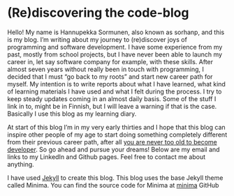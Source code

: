 [jekyll]: https://jekyllrb.com/
[minima]: https://github.com/jekyll/minima
[toolate]: https://medium.com/startup-grind/i-am-enter-your-age-here-is-that-too-late-to-become-a-developer-58e926799af4

# (Re)discovering the code-blog
Hello! My name is Hannupekka Sormunen, also known as sorhanp, and this is my blog. I’m writing about my journey to (re)discover joys of programming and software development. I have some experience from my past, mostly from school projects, but I have never been able to launch my career in, let say software company for example, with these skills. After almost seven years without really been in touch with programming, I decided that I must “go back to my roots” and start new career path for myself. My intention is to write reports about what I have learned, what kind of learning materials I have used and what I felt during the process. I try to keep steady updates coming in an almost daily basis. Some of the stuff I link in to, might be in Finnish, but I will leave a warning if that is the case. Basically I use this blog as my learning diary.

At start of this blog I’m in my very early thirties and I hope that this blog can inspire other people of my age to start doing something completely different from their previous career path, after all [you are never too old to become developer][toolate]. So go ahead and pursue your dreams!  Below are my email and links to my LinkedIn and Github pages. Feel free to contact me about anything.

I have used [Jekyll][jekyll] to create this blog. This blog uses the base Jekyll theme called Minima. You can find the source code for Minima at [minima] GitHub
